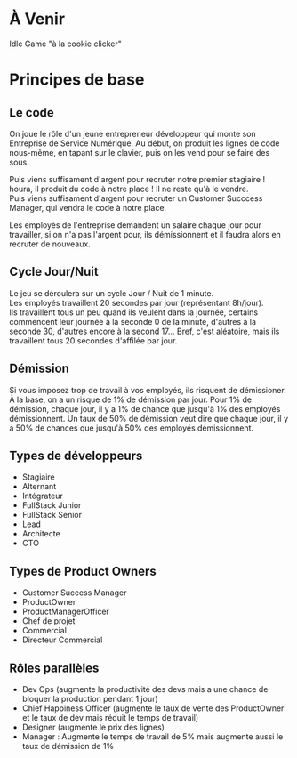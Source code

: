 # À Venir

Idle Game "à la cookie clicker"

# Principes de base

## Le code

On joue le rôle d'un jeune entrepreneur développeur qui monte son Entreprise de Service Numérique. Au début, on produit les lignes de code nous-même, en tapant sur le clavier, puis on les vend pour se faire des sous.

Puis viens suffisament d'argent pour recruter notre premier stagiaire ! houra, il produit du code à notre place ! Il ne reste qu'à le vendre.  
Puis viens suffisament d'argent pour recruter un Customer Succcess Manager, qui vendra le code à notre place.

Les employés de l'entreprise demandent un salaire chaque jour pour travailler, si on n'a pas l'argent pour, ils démissionnent et il faudra alors en recruter de nouveaux.

## Cycle Jour/Nuit

Le jeu se déroulera sur un cycle Jour / Nuit de 1 minute.  
Les employés travaillent 20 secondes par jour (représentant 8h/jour).  
Ils travaillent tous un peu quand ils veulent dans la journée, certains commencent leur journée à la seconde 0 de la minute, d'autres à la seconde 30, d'autres encore à la second 17... Bref, c'est aléatoire, mais ils travaillent tous 20 secondes d'affilée par jour.

## Démission

Si vous imposez trop de travail à vos employés, ils risquent de démissioner.
À la base, on a un risque de 1% de démission par jour.
Pour 1% de démission, chaque jour, il y a 1% de chance que jusqu'à 1% des employés démissionnent.
Un taux de 50% de démission veut dire que chaque jour, il y a 50% de chances que jusqu'à 50% des employés démissionnent.

## Types de développeurs

- Stagiaire
- Alternant
- Intégrateur
- FullStack Junior
- FullStack Senior
- Lead
- Architecte
- CTO

## Types de Product Owners

- Customer Success Manager
- ProductOwner
- ProductManagerOfficer
- Chef de projet
- Commercial
- Directeur Commercial

## Rôles parallèles

- Dev Ops (augmente la productivité des devs mais a une chance de bloquer la production pendant 1 jour)
- Chief Happiness Officer (augmente le taux de vente des ProductOwner et le taux de dev mais réduit le temps de travail)
- Designer (augmente le prix des lignes)
- Manager : Augmente le temps de travail de 5% mais augmente aussi le taux de démission de 1%

